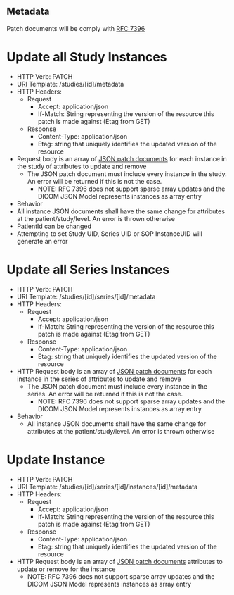 Metadata
--------

Patch documents will be comply with [RFC 7396](https://www.rfc-editor.org/rfc/rfc7396)

# Update all Study Instances 
  - HTTP Verb: PATCH 
  - URI Template: /studies/[id]/metadata
  - HTTP Headers:
    - Request
      - Accept: application/json
      - If-Match: String representing the version of the resource this patch is made against (Etag from GET)
    - Response
      - Content-Type: application/json
      - Etag: string that uniquely identifies the updated version of the resource 
  - Request body is an array of [JSON patch documents](https://www.rfc-editor.org/rfc/rfc7396) for each instance in the study of attributes to update and remove 
    - The JSON patch document must include every instance in the study.  An error will be returned if this is not the case.
        - NOTE: RFC 7396 does not support sparse array updates and the DICOM JSON Model represents instances as array entry 
  - Behavior
   - All instance JSON documents shall have the same change for attributes at the patient/study/level.  An error is thrown otherwise
   - PatientId can be changed
   - Attempting to set Study UID, Series UID or SOP InstanceUID will generate an error 

# Update all Series Instances 
  - HTTP Verb: PATCH 
  - URI Template: /studies/[id]/series/[id]/metadata
  - HTTP Headers:
    - Request
      - Accept: application/json
      - If-Match: String representing the version of the resource this patch is made against (Etag from GET)
    - Response
      - Content-Type: application/json
      - Etag: string that uniquely identifies the updated version of the resource 
  - HTTP Request body is an array of [JSON patch documents](https://www.rfc-editor.org/rfc/rfc7396) for each instance in the series of attributes to update and remove 
    - The JSON patch document must include every instance in the series.  An error will be returned if this is not the case.
        - NOTE: RFC 7396 does not support sparse array updates and the DICOM JSON Model represents instances as array entry 
  - Behavior
    - All instance JSON documents shall have the same change for attributes at the patient/study/level.  An error is thrown otherwise

# Update Instance 
  - HTTP Verb: PATCH 
  - URI Template: /studies/[id]/series/[id]/instances/[id]/metadata
  - HTTP Headers:
    - Request
      - Accept: application/json
      - If-Match: String representing the version of the resource this patch is made against (Etag from GET)
    - Response
      - Content-Type: application/json
      - Etag: string that uniquely identifies the updated version of the resource 
  - HTTP Request body is an array of [JSON patch documents](https://www.rfc-editor.org/rfc/rfc7396) attributes to update or remove for the instance 
    - NOTE: RFC 7396 does not support sparse array updates and the DICOM JSON Model represents instances as array entry 